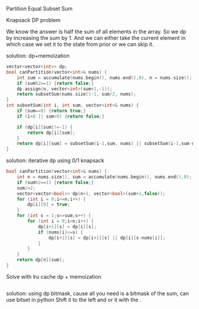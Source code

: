 Partition Equal Subset Sum

Knapsack DP problem 

We know the answer is half the sum of all elements in the array. So we dp by increasing the sum by 1.  And
we can either take the current element in which case we set it to the state from prior or we can skip it.  

solution: dp+memoization

```c++
vector<vector<int>> dp;
bool canPartition(vector<int>& nums) {
    int sum = accumulate(nums.begin(), nums.end(),0), n = nums.size();
    if (sum%2==1) {return false;}
    dp.assign(n, vector<int>(sum+1,-1));
    return subsetSum(nums.size()-1, sum/2, nums);
}
int subsetSum(int i, int sum, vector<int>& nums) {
    if (sum==0) {return true;}
    if (i<0 || sum<0) {return false;}

    if (dp[i][sum]!=-1) {
        return dp[i][sum];
    }
    return dp[i][sum] = subsetSum(i-1,sum, nums) || subsetSum(i-1,sum-nums[i], nums);
}
```
solution: iterative dp using 0/1 knapsack
```c++
bool canPartition(vector<int>& nums) {
    int n = nums.size(), sum = accumulate(nums.begin(), nums.end(),0);
    if (sum%2==1) {return false;}
    sum/=2;
    vector<vector<bool>> dp(n+1, vector<bool>(sum+1,false));
    for (int i = 0;i<=n;i++) {
        dp[i][0] = true;
    }
    for (int s = 1;s<=sum;s++) {
        for (int i = 0;i<n;i++) {
            dp[i+1][s] = dp[i][s];
            if (nums[i]<=s) {
                dp[i+1][s] = dp[i+1][s] || dp[i][s-nums[i]];
            }
        }
    }
    return dp[n][sum];
}
```
Solve with lru cache dp + memoization

```py

```


solution: using dp bitmask, cause all you need is a bitmask of the sum, can use bitset in python
Shift it to the left and or it with the .

